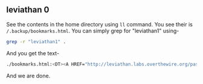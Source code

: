 ## leviathan 0
See the contents in the home directory using `ll` command. You see their is `/.backup/bookmarks.html`. You can simply grep for "leviathan1" using-
```bash
grep -r "leviathan1" .
```
And you get the text-
```bash
./bookmarks.html:<DT><A HREF="http://leviathan.labs.overthewire.org/passwordus.html | This will be fixed later, the password for leviathan1 is <password>" ADD_DATE="1155384634" LAST_CHARSET="ISO-8859-1" ID="rdf:#$2wIU71">password to leviathan1</A>
```
And we are done.